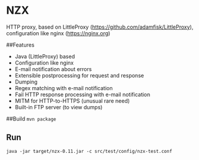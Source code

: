 # NZX
HTTP proxy, based on LittleProxy (https://github.com/adamfisk/LittleProxy), configuration like nginx (https://nginx.org)

##Features
* Java (LittleProxy) based
* Configuration like nginx
* E-mail notification about errors
* Extensible postprocessing for request and response 
 * Dumping
 * Regex matching with e-mail notification
 * Fail HTTP response processing with e-mail notification
* MITM for HTTP-to-HTTPS (unusual rare need) 
* Built-in FTP server (to view dumps) 

##Build
``mvn package``

## Run
``java -jar target/nzx-0.11.jar -c src/test/config/nzx-test.conf``
